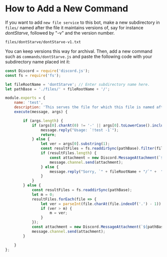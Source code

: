 # How to Add a New Command


If you want to add `new file service` to this bot, make a new subdirectory in `files/` named after the file it maintains versions of, say for instance *dontStarve*, followed by "-v" and the version number. <br />

```
files/dontStarve/dontStarve-v1.txt
```

You can keep versions this way for archival. Then, add a new command such as `commands/dontStarve.js` and paste the following code with your subdirectory name placed int it:

```Javascript
const Discord = require('discord.js');
const fs = require('fs');

let fileRootName = 'dontStarve'; // Enter subdirectory name here.
let pathBase = './files/' + fileRootName + '/';

module.exports = {
    name: 'test',
    description: 'This serves the file for which this file is named after',
    execute(message, args) {

        if (args.length) {
            if (args[0].charAt(0) != '-' || args[0].toLowerCase().includes('v')) {
                message.reply("Usage: `!test -1`");
                return;
            } else {
                let ver = args[0].substring(1);
                const resultFiles = fs.readdirSync(pathBase).filter(file => file.includes(ver));
                if (resultFiles.length) {
                    const attachment = new Discord.MessageAttachment(`${pathBase}${fileRootName}-v${ver}.txt`);
                    message.channel.send(attachment);
                } else {
                    message.reply("Sorry, `" + fileRootName + "/`" +  "does not have a version `" + ver + "` in this filesystem.");
                }
            }
        } else {
            const resultFiles = fs.readdirSync(pathBase);
            let m = 0;
            resultFiles.forEach(file => {
                let ver = parseInt(file.charAt(file.indexOf('.') - 1))
                if (ver > m) {
                    m = ver;
                }
            });
            const attachment = new Discord.MessageAttachment(`${pathBase}${fileRootName}-v${m}.txt`);
		    message.channel.send(attachment);
        }

    }
};
```